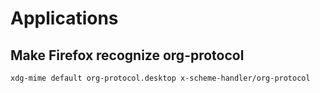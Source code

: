 # Applications

## Make Firefox recognize org-protocol

```bash
xdg-mime default org-protocol.desktop x-scheme-handler/org-protocol
```
